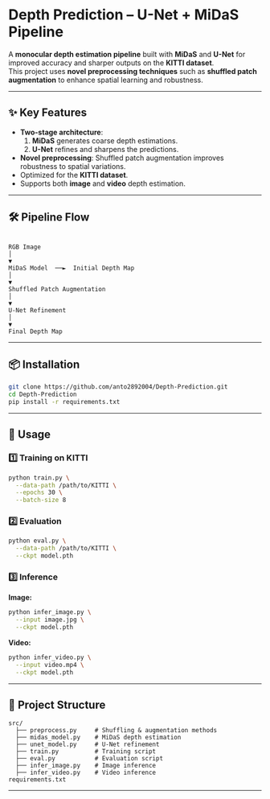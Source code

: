 
# Depth Prediction – U-Net + MiDaS Pipeline

A **monocular depth estimation pipeline** built with **MiDaS** and **U-Net** for improved accuracy and sharper outputs on the **KITTI dataset**.  
This project uses **novel preprocessing techniques** such as **shuffled patch augmentation** to enhance spatial learning and robustness.

---

## ✨ Key Features
- **Two-stage architecture**:
  1. **MiDaS** generates coarse depth estimations.
  2. **U-Net** refines and sharpens the predictions.
- **Novel preprocessing**: Shuffled patch augmentation improves robustness to spatial variations.
- Optimized for the **KITTI dataset**.
- Supports both **image** and **video** depth estimation.

---

## 🛠 Pipeline Flow

```

RGB Image
│
▼
MiDaS Model  ──►  Initial Depth Map
│
▼
Shuffled Patch Augmentation
│
▼
U-Net Refinement
│
▼
Final Depth Map

````

---

## 📦 Installation
```bash
git clone https://github.com/anto2892004/Depth-Prediction.git
cd Depth-Prediction
pip install -r requirements.txt
````

---

## 🚀 Usage

### 1️⃣ Training on KITTI

```bash
python train.py \
  --data-path /path/to/KITTI \
  --epochs 30 \
  --batch-size 8
```

### 2️⃣ Evaluation

```bash
python eval.py \
  --data-path /path/to/KITTI \
  --ckpt model.pth
```

### 3️⃣ Inference

**Image:**

```bash
python infer_image.py \
  --input image.jpg \
  --ckpt model.pth
```

**Video:**

```bash
python infer_video.py \
  --input video.mp4 \
  --ckpt model.pth
```

---

## 📂 Project Structure

```
src/
  ├── preprocess.py     # Shuffling & augmentation methods
  ├── midas_model.py    # MiDaS depth estimation
  ├── unet_model.py     # U-Net refinement
  ├── train.py          # Training script
  ├── eval.py           # Evaluation script
  ├── infer_image.py    # Image inference
  ├── infer_video.py    # Video inference
requirements.txt
```

---



